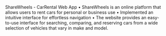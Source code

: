 ShareWheels - CarRental Web App
• ShareWheels is an online platform that allows users to rent cars for personal or business use
• Implemented an intuitive interface for effortless navigation
• The website provides an easy-to-use interface for searching, comparing, and reserving cars from a wide selection
of vehicles that vary in make and model.
